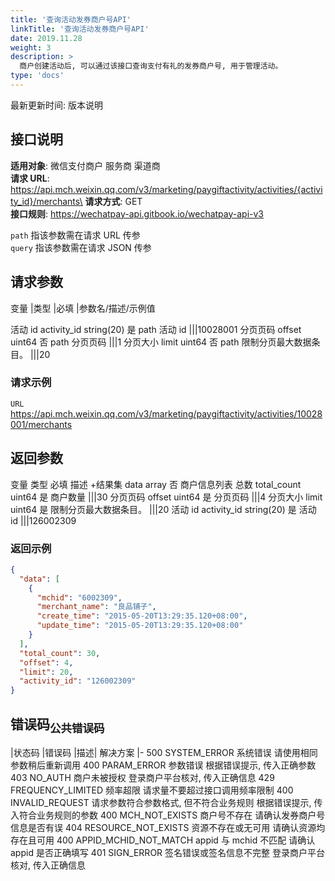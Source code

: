 ```yaml
---
title: '查询活动发券商户号API'
linkTitle: '查询活动发券商户号API'
date: 2019.11.28
weight: 3
description: >
  商户创建活动后, 可以通过该接口查询支付有礼的发券商户号, 用于管理活动。
type: 'docs'
---
```


最新更新时间: 版本说明

## 接口说明

**适用对象**: 微信支付商户 服务商 渠道商\
**请求 URL**: https://api.mch.weixin.qq.com/v3/marketing/paygiftactivity/activities/{activity_id}/merchants\
**请求方式**: GET\
**接口规则**: https://wechatpay-api.gitbook.io/wechatpay-api-v3

`path` 指该参数需在请求 URL 传参\
`query` 指该参数需在请求 JSON 传参

## 请求参数

变量 |类型 |必填 |参数名/描述/示例值

活动 id activity_id string(20) 是 path 活动 id
|||10028001
分页页码 offset uint64 否 path 分页页码
|||1
分页大小 limit uint64 否 path 限制分页最大数据条目。
|||20

### 请求示例

`URL` https://api.mch.weixin.qq.com/v3/marketing/paygiftactivity/activities/10028001/merchants

## 返回参数

变量 类型 必填 描述 +结果集 data array 否 商户信息列表
总数 total_count uint64 是 商户数量
|||30
分页页码 offset uint64 是 分页页码
|||4
分页大小 limit uint64 是 限制分页最大数据条目。
|||20
活动 id activity_id string(20) 是 活动 id
|||126002309

### 返回示例

```json
{
  "data": [
    {
      "mchid": "6002309",
      "merchant_name": "良品铺子",
      "create_time": "2015-05-20T13:29:35.120+08:00",
      "update_time": "2015-05-20T13:29:35.120+08:00"
    }
  ],
  "total_count": 30,
  "offset": 4,
  "limit": 20,
  "activity_id": "126002309"
}
```

## 错误码<sub>公共错误码</sub>

|状态码 |错误码 |描述| 解决方案
|-
500 SYSTEM_ERROR 系统错误 请使用相同参数稍后重新调用
400 PARAM_ERROR 参数错误 根据错误提示, 传入正确参数
403 NO_AUTH 商户未被授权 登录商户平台核对, 传入正确信息
429 FREQUENCY_LIMITED 频率超限 请求量不要超过接口调用频率限制
400 INVALID_REQUEST 请求参数符合参数格式, 但不符合业务规则 根据错误提示, 传入符合业务规则的参数
400 MCH_NOT_EXISTS 商户号不存在 请确认发券商户号信息是否有误
404 RESOURCE_NOT_EXISTS 资源不存在或无可用 请确认资源均存在且可用
400 APPID_MCHID_NOT_MATCH appid 与 mchid 不匹配 请确认 appid 是否正确填写
401 SIGN_ERROR 签名错误或签名信息不完整 登录商户平台核对, 传入正确信息
